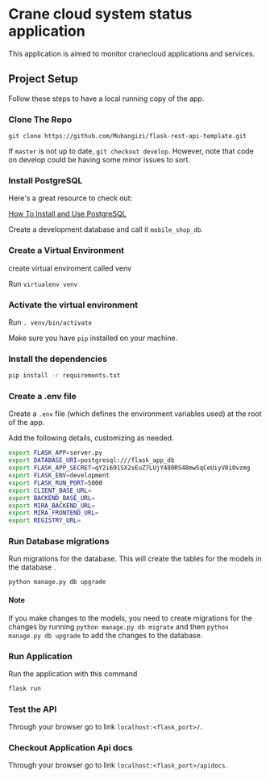 # Crane cloud system status application

This application is aimed to monitor cranecloud applications and services.

## Project Setup

Follow these steps to have a local running copy of the app.

### Clone The Repo

`git clone https://github.com/Mubangizi/flask-rest-api-template.git`

If `master` is not up to date, `git checkout develop`. However, note that code on develop could be having some minor issues to sort.

### Install PostgreSQL

Here's a great resource to check out:

[How To Install and Use PostgreSQL](https://www.digitalocean.com/community/tutorials/how-to-install-and-use-postgresql-on-ubuntu-18-04)

Create a development database and call it `mobile_shop_db`.

### Create a Virtual Environment

create virtual enviroment called venv

Run `virtualenv venv`

### Activate the virtual environment

Run `. venv/bin/activate`

Make sure you have `pip` installed on your machine.

### Install the dependencies

```bash
pip install -r requirements.txt
```

### Create a .env file

Create a `.env` file (which defines the environment variables used) at the root of the app.

Add the following details, customizing as needed.

```bash
export FLASK_APP=server.py
export DATABASE_URI=postgresql:///flask_app_db
export FLASK_APP_SECRET=qY2i691SX2sEuZ7LUjY480RS48mw5qCeUiyV0i0vzmg
export FLASK_ENV=development
export FLASK_RUN_PORT=5000
export CLIENT_BASE_URL=
export BACKEND_BASE_URL=
export MIRA_BACKEND_URL=
export MIRA_FRONTEND_URL=
export REGISTRY_URL=
```

### Run Database migrations

Run migrations for the database. This will create the tables for the models in the database .

`python manage.py db upgrade`

#### Note

If you make changes to the models, you need to create migrations for the changes by running `python manage.py db migrate` and then `python manage.py db upgrade` to add the changes to the database.

### Run Application

Run the application with this command

```bash
flask run
```

### Test the API

Through your browser go to link `localhost:<flask_port>/`.

### Checkout Application Api docs

Through your browser go to link `localhost:<flask_port>/apidocs`.
